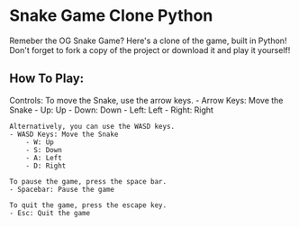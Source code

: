 # Snake Game Clone Python
 
Remeber the OG Snake Game? Here's a clone of the game, built in Python!
Don't forget to fork a copy of the project or download it and play it yourself!

## How To Play:
Controls:
    To move the Snake, use the arrow keys.
    - Arrow Keys: Move the Snake
        - Up: Up
        - Down: Down
        - Left: Left
        - Right: Right
    
    Alternatively, you can use the WASD keys.
    - WASD Keys: Move the Snake
        - W: Up
        - S: Down
        - A: Left
        - D: Right

    To pause the game, press the space bar.
    - Spacebar: Pause the game

    To quit the game, press the escape key.
    - Esc: Quit the game